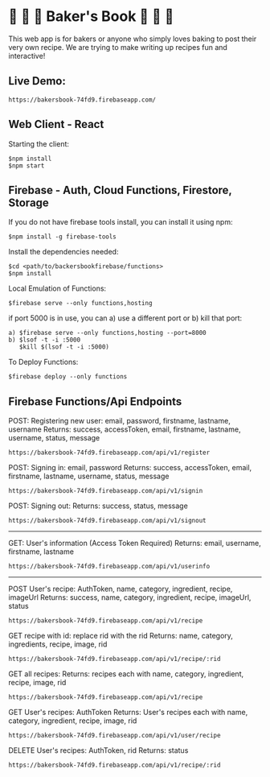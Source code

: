 # :cookie: :cookie: :cookie: Baker's Book :cookie: :cookie: :cookie:

This web app is for bakers or anyone who simply loves baking to post their very own recipe.
We are trying to make writing up recipes fun and interactive!

## Live Demo:
    https://bakersbook-74fd9.firebaseapp.com/

## Web Client - React
Starting the client:
```
$npm install
$npm start
```

## Firebase - Auth, Cloud Functions, Firestore, Storage
If you do not have firebase tools install, you can install it using npm:
```
$npm install -g firebase-tools
```

Install the dependencies needed:
```
$cd <path/to/backersbookfirebase/functions>
$npm install
```

Local Emulation of Functions:
```
$firebase serve --only functions,hosting
```

if port 5000 is in use, you can a) use a different port or b) kill that port:
```
a) $firebase serve --only functions,hosting --port=8000
b) $lsof -t -i :5000
   $kill $(lsof -t -i :5000)
```

To Deploy Functions:
```
$firebase deploy --only functions
```


## Firebase Functions/Api Endpoints

POST: Registering new user: email, password, firstname, lastname, username
Returns: success, accessToken, email, firstname, lastname, username, status, message
```
https://bakersbook-74fd9.firebaseapp.com/api/v1/register
```

POST: Signing in: email, password
Returns: success, accessToken, email, firstname, lastname, username, status, message
```
https://bakersbook-74fd9.firebaseapp.com/api/v1/signin
```

POST: Signing out:
Returns: success, status, message
```
https://bakersbook-74fd9.firebaseapp.com/api/v1/signout
```

----------------------------------------------------------------------------------------

GET: User's information (Access Token Required)
Returns: email, username, firstname, lastname
```
https://bakersbook-74fd9.firebaseapp.com/api/v1/userinfo
```

----------------------------------------------------------------------------------------

POST User's recipe: AuthToken, name, category, ingredient, recipe, imageUrl
Returns: success, name, category, ingredient, recipe, imageUrl, status
```
https://bakersbook-74fd9.firebaseapp.com/api/v1/recipe
```

GET recipe with id: replace rid with the rid
Returns: name, category, ingredients, recipe, image, rid
```
https://bakersbook-74fd9.firebaseapp.com/api/v1/recipe/:rid
```

GET all recipes:
Returns: recipes each with name, category, ingredient, recipe, image, rid
```
https://bakersbook-74fd9.firebaseapp.com/api/v1/recipe
```

GET User's recipes: AuthToken
Returns: User's recipes each with name, category, ingredient, recipe, image, rid
```
https://bakersbook-74fd9.firebaseapp.com/api/v1/user/recipe
```

DELETE User's recipes: AuthToken, rid
Returns: status
```
https://bakersbook-74fd9.firebaseapp.com/api/v1/recipe/:rid
```
